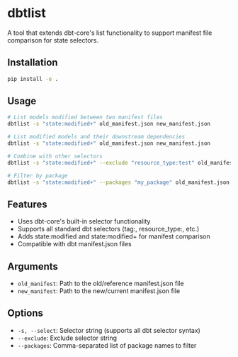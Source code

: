 # dbtlist

A tool that extends dbt-core's list functionality to support manifest file comparison for state selectors.

## Installation

```bash
pip install -e .
```

## Usage

```bash
# List models modified between two manifest files
dbtlist -s "state:modified+" old_manifest.json new_manifest.json

# List modified models and their downstream dependencies
dbtlist -s "state:modified+" old_manifest.json new_manifest.json

# Combine with other selectors
dbtlist -s "state:modified+" --exclude "resource_type:test" old_manifest.json new_manifest.json

# Filter by package
dbtlist -s "state:modified+" --packages "my_package" old_manifest.json new_manifest.json
```

## Features

- Uses dbt-core's built-in selector functionality
- Supports all standard dbt selectors (tag:, resource_type:, etc.)
- Adds state:modified and state:modified+ for manifest comparison
- Compatible with dbt manifest.json files

## Arguments

- `old_manifest`: Path to the old/reference manifest.json file
- `new_manifest`: Path to the new/current manifest.json file

## Options

- `-s, --select`: Selector string (supports all dbt selector syntax)
- `--exclude`: Exclude selector string  
- `--packages`: Comma-separated list of package names to filter